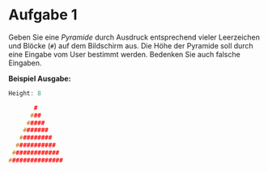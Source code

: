 # Aufgabe 1

Geben Sie eine *Pyramide* durch Ausdruck entsprechend vieler Leerzeichen und Blöcke (`#`) auf dem Bildschirm aus. Die Höhe der Pyramide soll durch eine Eingabe vom User bestimmt werden. Bedenken Sie auch falsche Eingaben.

__Beispiel Ausgabe:__

```c
Height: 8

       #
      ###
     #####
    #######
   #########
  ###########
 #############
###############
```
